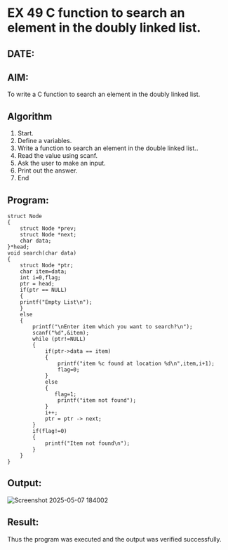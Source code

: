 # EX 49 C function to search an element in the doubly linked list.
## DATE: 
## AIM:
To write a C function to search an element in the doubly linked list.

## Algorithm
1. Start. 
2. Define a variables. 
3. Write a function to search an element in the double linked list.. 
4. Read the value using scanf. 
5. Ask the user to make an input. 
6. Print out the answer. 
7. End   

## Program:
```
struct Node
{
    struct Node *prev;
    struct Node *next;
    char data;
}*head;
void search(char data)
{
    struct Node *ptr;
    char item=data;
    int i=0,flag;
    ptr = head;
    if(ptr == NULL)
    {
    printf("Empty List\n");
    }
    else
    {
        printf("\nEnter item which you want to search?\n");
        scanf("%d",&item);
        while (ptr!=NULL)
        {
            if(ptr->data == item)
            {
                printf("item %c found at location %d\n",item,i+1);
                flag=0;
            }
            else
            {
               flag=1;
                printf("item not found");    
            }
            i++;
            ptr = ptr -> next;
        }
        if(flag!=0)
        {
            printf("Item not found\n");
        }
    }
}

```

## Output:
![Screenshot 2025-05-07 184002](https://github.com/user-attachments/assets/44d4dd95-682c-4562-ac0b-460a8dbc8d58)



## Result:
Thus the program was executed and the output was verified successfully.
